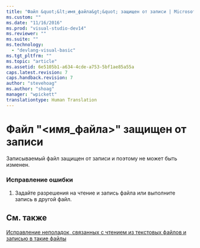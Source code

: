 ```yaml
---
title: "Файл &quot;&lt;имя_файла&gt;&quot; защищен от записи | Microsoft Docs"
ms.custom: ""
ms.date: "11/16/2016"
ms.prod: "visual-studio-dev14"
ms.reviewer: ""
ms.suite: ""
ms.technology: 
  - "devlang-visual-basic"
ms.tgt_pltfrm: ""
ms.topic: "article"
ms.assetid: 6e5105b1-a634-4cde-a753-5bf1ae85a55a
caps.latest.revision: 7
caps.handback.revision: 7
author: "stevehoag"
ms.author: "shoag"
manager: "wpickett"
translationtype: Human Translation
---
```

# Файл &quot;&lt;имя_файла&gt;&quot; защищен от записи
Записываемый файл защищен от записи и поэтому не может быть изменен.  
  
### Исправление ошибки  
  
1.  Задайте разрешения на чтение и запись файла или выполните запись в другой файл.  
  
## См. также  
 [Исправление неполадок, связанных с чтением из текстовых файлов и записью в такие файлы](../../visual-basic/developing-apps/programming/drives-directories-files/troubleshooting-reading-from-and-writing-to-text-files.md)
